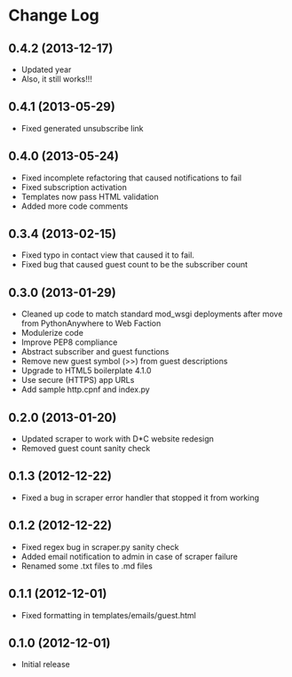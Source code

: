 Change Log
==========

0.4.2 (2013-12-17)
------------------

- Updated year
- Also, it still works!!!



0.4.1 (2013-05-29)
-----------------

- Fixed generated unsubscribe link

0.4.0 (2013-05-24)
-----------------

- Fixed incomplete refactoring that caused notifications to fail
- Fixed subscription activation
- Templates now pass HTML validation
- Added more code comments

0.3.4 (2013-02-15)
------------------

- Fixed typo in contact view that caused it to fail.
- Fixed bug that caused guest count to be the subscriber count


0.3.0 (2013-01-29)
------------------

- Cleaned up code to match standard mod_wsgi deployments after move from PythonAnywhere to Web Faction
- Modulerize code
- Improve PEP8 compliance
- Abstract subscriber and guest functions
- Remove new guest symbol (>>) from guest descriptions
- Upgrade to HTML5 boilerplate 4.1.0
- Use secure (HTTPS) app URLs
- Add sample http.cpnf and index.py


0.2.0 (2013-01-20)
------------------

- Updated scraper to work with D*C website redesign
- Removed guest count sanity check


0.1.3 (2012-12-22)
------------------

- Fixed a bug in scraper error handler that stopped it from working


0.1.2 (2012-12-22)
------------------

- Fixed regex bug in scraper.py sanity check
- Added email notification to admin in case of scraper failure
- Renamed some .txt files to .md files


0.1.1 (2012-12-01)
------------------

- Fixed formatting in templates/emails/guest.html


0.1.0 (2012-12-01)
------------------

- Initial release
